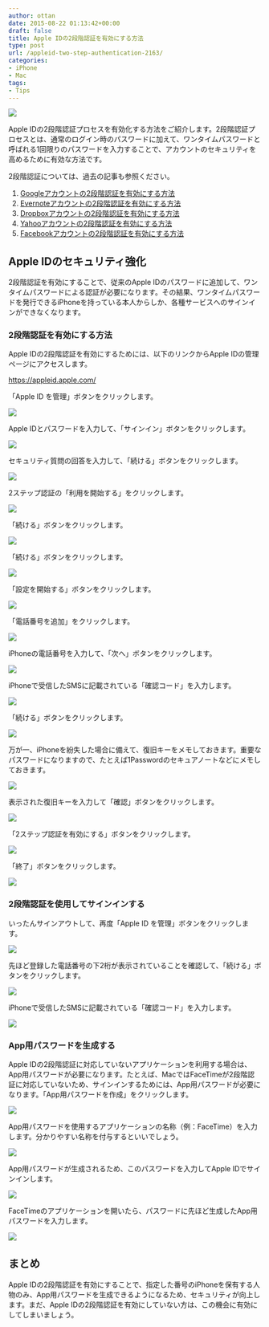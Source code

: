 ```yaml
---
author: ottan
date: 2015-08-22 01:13:42+00:00
draft: false
title: Apple IDの2段階認証を有効にする方法
type: post
url: /appleid-two-step-authentication-2163/
categories:
- iPhone
- Mac
tags:
- Tips
---
```


![](/images/2015/08/150822-55d7cccd48ee5.jpg)






Apple IDの2段階認証プロセスを有効化する方法をご紹介します。2段階認証プロセスとは、通常のログイン時のパスワードに加えて、ワンタイムパスワードと呼ばれる1回限りのパスワードを入力することで、アカウントのセキュリティを高めるために有効な方法です。





2段階認証については、過去の記事も参照ください。






  1. [Googleアカウントの2段階認証を有効にする方法](/google-two-step-authentication-890/)
  2. [Evernoteアカウントの2段階認証を有効にする方法](/evernote-two-step-authentication-909/)
  3. [Dropboxアカウントの2段階認証を有効にする方法](/dropbox-two-step-authentication-929/)
  4. [Yahooアカウントの2段階認証を有効にする方法](/yahoo-two-step-authentication-958/)
  5. [Facebookアカウントの2段階認証を有効にする方法](/facebook-two-step-authentication-934/)




## Apple IDのセキュリティ強化





2段階認証を有効にすることで、従来のApple IDのパスワードに追加して、ワンタイムパスワードによる認証が必要になります。その結果、ワンタイムパスワードを発行できるiPhoneを持っている本人からしか、各種サービスへのサインインができなくなります。





### 2段階認証を有効にする方法





Apple IDの2段階認証を有効にするためには、以下のリンクからApple IDの管理ページにアクセスします。



https://appleid.apple.com/



「Apple ID を管理」ボタンをクリックします。





![](/images/2015/08/150822-55d7c5e355448.png)






Apple IDとパスワードを入力して、「サインイン」ボタンをクリックします。





![](/images/2015/08/150822-55d7c5e688caa.png)






セキュリティ質問の回答を入力して、「続ける」ボタンをクリックします。





![](/images/2015/08/150822-55d7c5e8e4d67.png)






2ステップ認証の「利用を開始する」をクリックします。





![](/images/2015/08/150822-55d7c5eb90218.png)






「続ける」ボタンをクリックします。





![](/images/2015/08/150822-55d7c5ede7c8f.png)






「続ける」ボタンをクリックします。





![](/images/2015/08/150822-55d7c5f0eb366.png)






「設定を開始する」ボタンをクリックします。





![](/images/2015/08/150822-55d7c5f3e982b.png)






「電話番号を追加」をクリックします。





![](/images/2015/08/150822-55d7c5f5ef21e.png)






iPhoneの電話番号を入力して、「次へ」ボタンをクリックします。





![](/images/2015/08/150822-55d7c5f7bd16b.png)






iPhoneで受信したSMSに記載されている「確認コード」を入力します。





![](/images/2015/08/150822-55d7c5f9a23d1.png)






「続ける」ボタンをクリックします。





![](/images/2015/08/150822-55d7c5fbbc205.png)






万が一、iPhoneを紛失した場合に備えて、復旧キーをメモしておきます。重要なパスワードになりますので、たとえば1Passwordのセキュアノートなどにメモしておきます。





![](/images/2015/08/150822-55d7c5fec52ac.png)






表示された復旧キーを入力して「確認」ボタンをクリックします。





![](/images/2015/08/150822-55d7c6019beb0.png)






「2ステップ認証を有効にする」ボタンをクリックします。





![](/images/2015/08/150822-55d7c60380178.png)






「終了」ボタンをクリックします。





![](/images/2015/08/150822-55d7c605b87e9.png)






### 2段階認証を使用してサインインする





いったんサインアウトして、再度「Apple ID を管理」ボタンをクリックします。





![](/images/2015/08/150822-55d7c6086f425.png)






先ほど登録した電話番号の下2桁が表示されていることを確認して、「続ける」ボタンをクリックします。





![](/images/2015/08/150822-55d7c60b2fcad.png)






iPhoneで受信したSMSに記載されている「確認コード」を入力します。





![](/images/2015/08/150822-55d7c60db0b51.png)






### App用パスワードを生成する





Apple IDの2段階認証に対応していないアプリケーションを利用する場合は、App用パスワードが必要になります。たとえば、MacではFaceTimeが2段階認証に対応していないため、サインインするためには、App用パスワードが必要になります。「App用パスワードを作成」をクリックします。





![](/images/2015/08/150822-55d7c61011c77.png)






App用パスワードを使用するアプリケーションの名称（例：FaceTime）を入力します。分かりやすい名称を付与するといいでしょう。





![](/images/2015/08/150822-55d7c612dd286.png)






App用パスワードが生成されるため、このパスワードを入力してApple IDでサインインします。





![](/images/2015/08/150822-55d7c6147b04b.png)






FaceTimeのアプリケーションを開いたら、パスワードに先ほど生成したApp用パスワードを入力します。





![](/images/2015/08/150822-55d7ccc9b7c26.png)






## まとめ





Apple IDの2段階認証を有効にすることで、指定した番号のiPhoneを保有する人物のみ、App用パスワードを生成できるようになるため、セキュリティが向上します。まだ、Apple IDの2段階認証を有効にしていない方は、この機会に有効にしてしまいましょう。
